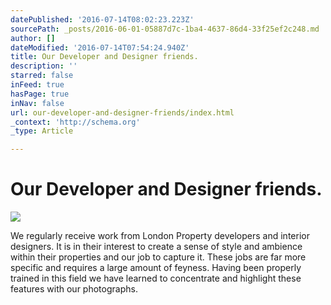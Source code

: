 ```yaml
---
datePublished: '2016-07-14T08:02:23.223Z'
sourcePath: _posts/2016-06-01-05887d7c-1ba4-4637-86d4-33f25ef2c248.md
author: []
dateModified: '2016-07-14T07:54:24.940Z'
title: Our Developer and Designer friends.
description: ''
starred: false
inFeed: true
hasPage: true
inNav: false
url: our-developer-and-designer-friends/index.html
_context: 'http://schema.org'
_type: Article

---
```

# Our Developer and Designer friends.
![](https://s3-us-west-2.amazonaws.com/the-grid-img/p/7c92adc669972f9d1f836ce6e6bfe601c932a241.jpg)

We regularly receive work from London Property developers and interior designers. It is in their interest to create a sense of style and ambience within their properties and our job to capture it. These jobs are far more specific and requires a large amount of feyness. Having been properly trained in this field we have learned to concentrate and highlight these features with our photographs.